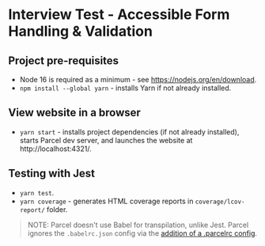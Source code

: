 # Interview Test - Accessible Form Handling & Validation

## Project pre-requisites
- Node 16 is required as a minimum - see https://nodejs.org/en/download.
- `npm install --global yarn` - installs Yarn if not already installed.

## View website in a browser
- `yarn start` - installs project dependencies (if not already installed), starts Parcel dev server, and launches the website at http://localhost:4321/.


## Testing with Jest
- `yarn test`.
- `yarn coverage` - generates HTML coverage reports in `coverage/lcov-report/` folder.

> NOTE: Parcel doesn't use Babel for transpilation, unlike Jest. Parcel ignores the `.babelrc.json` config via the [addition of a .parcelrc config](https://parceljs.org/languages/javascript/#usage-with-other-tools).
